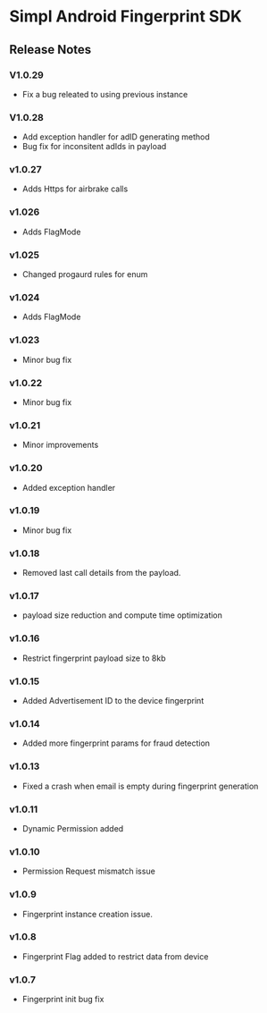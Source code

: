 # Simpl Android Fingerprint SDK

## Release Notes
### V1.0.29
- Fix a bug releated to using previous instance
### V1.0.28
- Add exception handler for adID generating method
- Bug fix for inconsitent adIds in payload
### v1.0.27
- Adds Https for airbrake calls
### v1.026
- Adds FlagMode 
### v1.025
- Changed progaurd rules for enum 
### v1.024
- Adds FlagMode 
### v1.023
- Minor bug fix
### v1.0.22
- Minor bug fix
### v1.0.21
- Minor improvements
### v1.0.20
- Added exception handler
### v1.0.19
- Minor bug fix
### v1.0.18
- Removed last call details from the payload.
### v1.0.17
- payload size reduction and compute time optimization
### v1.0.16
- Restrict fingerprint payload size to 8kb
### v1.0.15
- Added Advertisement ID to the device fingerprint
### v1.0.14
- Added more fingerprint params for fraud detection
### v1.0.13
- Fixed a crash when email is empty during fingerprint generation
### v1.0.11
- Dynamic Permission added
### v1.0.10
- Permission Request mismatch issue
### v1.0.9
- Fingerprint instance creation issue.
### v1.0.8
- Fingerprint Flag added to restrict data from device
### v1.0.7
- Fingerprint init bug fix
